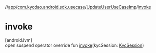 //[app](../../../index.md)/[com.kycdao.android.sdk.usecase](../index.md)/[UpdateUserUseCaseImp](index.md)/[invoke](invoke.md)

# invoke

[androidJvm]\
open suspend operator override fun [invoke](invoke.md)(kycSession: [KycSession](../../com.kycdao.android.sdk.model/-kyc-session/index.md))
